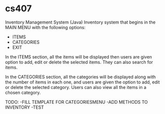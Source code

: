 # cs407
Inventory Management System (Java)
Inventory system that begins in the MAIN MENU with the following options: 
- ITEMS
- CATEGORIES
- EXIT

In the ITEMS section, all the items will be displayed then users are given option to add, edit or delete the 
selected items. They can also search for items.

In the CATEGORIES section, all the categories will be displayed along with the number of items in each one, and users are given the option to add, edit or delete the selected category. Users can also view all the items in a chosen category. 

TODO:
-FILL TEMPLATE FOR CATEGORIESMENU
-ADD METHODS TO INVENTORY
-TEST